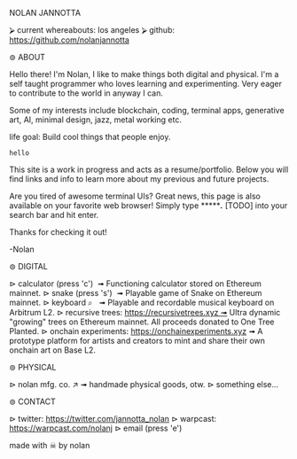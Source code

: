 
NOLAN JANNOTTA 

⮚ current whereabouts: los angeles 
⮚ github: https://github.com/nolanjannotta


⊚ ABOUT

Hello there! I'm Nolan, I like to make things both digital and physical. I'm a self taught programmer who loves learning and experimenting. Very eager to contribute to the world in anyway I can.

Some of my interests include blockchain, coding, terminal apps, generative art, AI, minimal design, jazz, metal working etc.

life goal: Build cool things that people enjoy.


`hello`


This site is a work in progress and acts as a resume/portfolio. Below you will find links and info to learn more about my previous and future projects.



Are you tired of awesome terminal UIs? Great news, this page is also available on your favorite web browser! Simply type ********.*** [TODO] into your search bar and hit enter.


Thanks for checking it out!

-Nolan



⊚ DIGITAL

⊳ calculator (press 'c')  ➟ Functioning calculator stored on Ethereum mainnet.
⊳ snake (press 's')  ➟ Playable game of Snake on Ethereum mainnet.
⊳ keyboard ⌕   ➟ Playable and recordable musical keyboard on Arbitrum L2. 
⊳ recursive trees: https://recursivetrees.xyz ➟ Ultra dynamic "growing" trees on Ethereum mainnet. All proceeds donated to One Tree Planted.
⊳ onchain experiments: https://onchainexperiments.xyz ➟ A prototype platform for artists and creators to mint and share their own onchain art on Base L2. 


⊚ PHYSICAL

⊳ nolan mfg. co. ↗ ➟ handmade physical goods, otw.
⊳ something else...


⊚ CONTACT

⊳ twitter: https://twitter.com/jannotta_nolan
⊳ warpcast: https://warpcast.com/nolanj
⊳ email (press 'e')



made with ☠  by nolan



